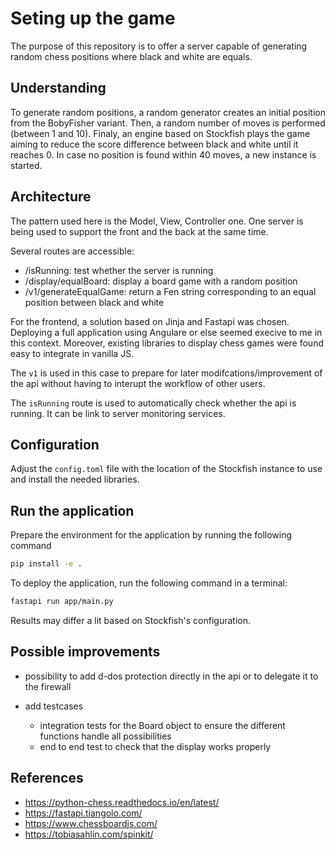 # Seting up the game

The purpose of this repository is to offer a server capable of generating random chess positions where black and white are equals.

## Understanding

To generate random positions, a random generator creates an initial position from the BobyFisher variant. Then, a random number of moves is performed (between 1 and 10). Finaly, an engine based on Stockfish plays the game aiming to reduce the score difference between black and white until it reaches 0. In case no position is found within 40 moves, a new instance is started.

## Architecture

The pattern used here is the Model, View, Controller one. One server is being used to support the front and the back at the same time.

Several routes are accessible:

- /isRunning: test whether the server is running
- /display/equalBoard: display a board game with a random position
- /v1/generateEqualGame: return a Fen string corresponding to an equal position between black and white

For the frontend, a solution based on Jinja and Fastapi was chosen. Deploying a full application using Angulare or else seemed execive to me
in this context. Moreover, existing libraries to display chess games were found easy to integrate in vanilla JS.

The `v1` is used in this case to prepare for later modifcations/improvement of the api without having to interupt the workflow of other users. 

The `isRunning` route is used to automatically check whether the api is running. It can be link to server monitoring services.

## Configuration

Adjust the `config.toml` file with the location of the Stockfish instance to use and install the needed libraries.

## Run the application

Prepare the environment for the application by running the following command

```bash
pip install -e .
```

To deploy the application, run the following command in a terminal:

```bash
fastapi run app/main.py
```

Results may differ a lit based on Stockfish's configuration.

## Possible improvements

- possibility to add d-dos protection directly in the api or to delegate it to the firewall

- add testcases
    - integration tests for the Board object to ensure the different functions handle all possibilities
    - end to end test to check that the display works properly

## References

 - https://python-chess.readthedocs.io/en/latest/
 - https://fastapi.tiangolo.com/
 - https://www.chessboardjs.com/
 - https://tobiasahlin.com/spinkit/